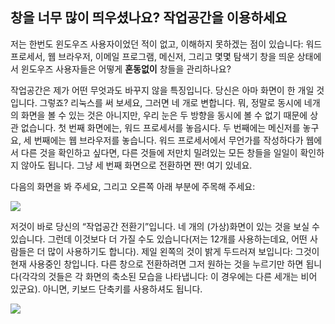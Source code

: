 <?php require("../../entete.php"); ?> <?php require("../../base.php"); ?> <?php require("../../fonctions.php"); ?>

<div id="corps">

<h2>창을 너무 많이 띄우셨나요? 작업공간을 이용하세요</h2>

<p>저는 한번도 윈도우즈 사용자이었던 적이 없고, 이해하지 못하겠는 점이 있습니다: 워드 프로세서, 웹 브라우저, 이메일 프로그램, 메신저, 그리고 몇몇 탐색기 창을 띄운 상태에서 윈도우즈 사용자들은 어떻게 <b>혼동없이</b> 창들을 관리하나요?</p>

<p>작업공간은 제가 어떤 무엇과도 바꾸지 않을 특징입니다. 당신은 아마 화면이 한 개일 것입니다. 그렇죠? 리눅스를 써 보세요, 그러면 네 개로 변합니다. 뭐, 정말로 동시에 네개의 화면을 볼 수 있는 것은 아니지만, 우리 눈은 두 방향을 동시에 볼 수 없기 때문에 상관 없습니다. 첫 번째 화면에는, 워드 프로세서를 놓읍시다. 두 번째에는 메신저를 놓구요, 세 번째에는 웹 브라우저를 놓습니다. 워드 프로세서에서 무언가를 작성하다가 웹에서 다른 것을 확인하고 싶다면, 다른 것들에 저만치 밀려있는 모든 창들을 일일이 확인하지 않아도 됩니다. 그냥 세 번째 화면으로 전환하면 짠! 여기 있네요.</p>

<p>다음의 화면을 봐 주세요, 그리고 오른쪽 아래 부분에 주목해 주세요:</p>

<img src="Images/workspaces.png" border="0"/>

<p>저것이 바로 당신의 “작업공간 전환기”입니다. 네 개의 (가상)화면이 있는 것을 보실 수 있습니다. 그런데 이것보다 더 가질 수도 있습니다(저는 12개를 사용하는데요, 어떤 사람들은 더 많이 사용하기도 합니다). 제일 왼쪽의 것이 밝게 두드러져 보입니다: 그것이 현재 사용중인 창입니다. 다른 창으로 전환하려면 그저 원하는 것을 누르기만 하면 됩니다(각각의 것들은 각 화면의 축소된 모습을 나타냅니다: 이 경우에는 다른 세개는 비어 있군요). 아니면, 키보드 단축키를 사용하셔도 됩니다.</p>

<img src="Images/workspaces_full.png" border="0"/>

</div>
</body>
</html>
